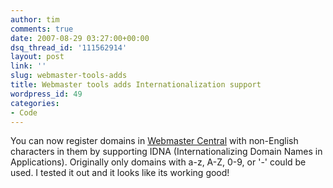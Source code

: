 ```yaml
---
author: tim
comments: true
date: 2007-08-29 03:27:00+00:00
dsq_thread_id: '111562914'
layout: post
link: ''
slug: webmaster-tools-adds
title: Webmaster tools adds Internationalization support
wordpress_id: 49
categories:
- Code
---
```


You can now register domains in [Webmaster
Central](http://www.google.com/webmasters/) with non-English characters in
them by supporting IDNA (Internationalizing Domain Names in Applications).
Originally only domains with a-z, A-Z, 0-9, or '-' could be used. I tested it
out and it looks like its working good!


